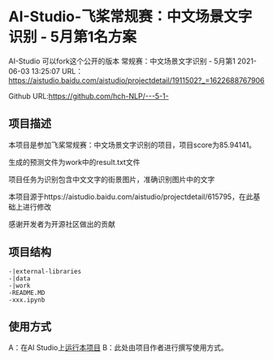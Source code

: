 # AI-Studio-飞桨常规赛：中文场景文字识别 - 5月第1名方案
AI-Studio 可以fork这个公开的版本  常规赛：中文场景文字识别 - 5月第1 2021-06-03 13:25:07 URL：https://aistudio.baidu.com/aistudio/projectdetail/1911502?_=1622688767906

Github URL:https://github.com/hch-NLP/---5-1-
## 项目描述
本项目是参加飞桨常规赛：中文场景文字识别的项目，项目score为85.94141。

生成的预测文件为work中的result.txt文件

项目任务为识别包含中文文字的街景图片，准确识别图片中的文字

本项目源于https://aistudio.baidu.com/aistudio/projectdetail/615795，在此基础上进行修改

感谢开发者为开源社区做出的贡献

## 项目结构
```
-|external-libraries
-|data
-|work
-README.MD
-xxx.ipynb
```
## 使用方式
A：在AI Studio上[运行本项目](https://aistudio.baidu.com/aistudio/usercenter)
B：此处由项目作者进行撰写使用方式。

